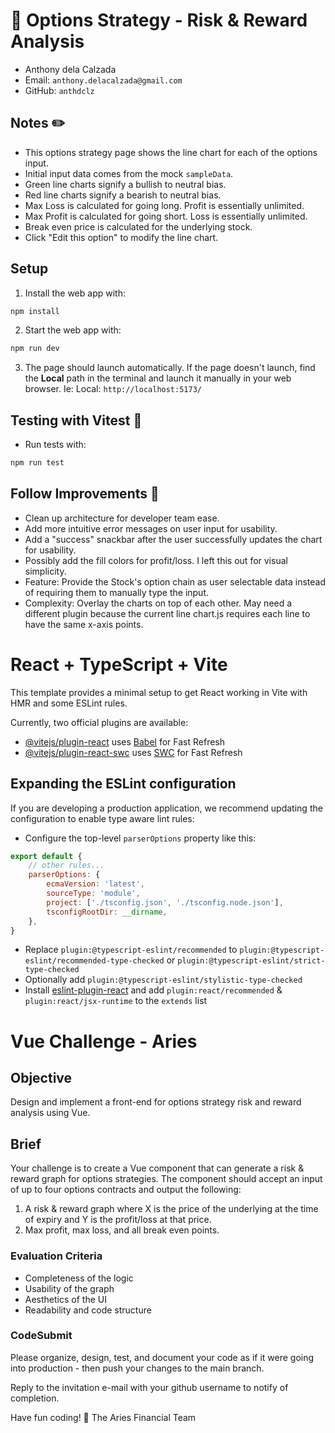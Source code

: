 # 🌴 Options Strategy - Risk & Reward Analysis

-   Anthony dela Calzada
-   Email: `anthony.delacalzada@gmail.com`
-   GitHub: `anthdclz`

## Notes ✏️

-   This options strategy page shows the line chart for each of the options input.
-   Initial input data comes from the mock `sampleData`.
-   Green line charts signify a bullish to neutral bias.
-   Red line charts signify a bearish to neutral bias.
-   Max Loss is calculated for going long. Profit is essentially unlimited.
-   Max Profit is calculated for going short. Loss is essentially unlimited.
-   Break even price is calculated for the underlying stock.
-   Click "Edit this option" to modify the line chart.

## Setup

1. Install the web app with:

```bash
npm install
```

2. Start the web app with:

```bash
npm run dev
```

3. The page should launch automatically. If the page doesn't launch, find the **Local** path in the terminal and launch it manually in your web browser. Ie: Local: `http://localhost:5173/`

## Testing with Vitest 🐳

-   Run tests with:

```bash
npm run test
```

## Follow Improvements 🛵

-   Clean up architecture for developer team ease.
-   Add more intuitive error messages on user input for usability.
-   Add a "success" snackbar after the user successfully updates the chart for usability.
-   Possibly add the fill colors for profit/loss. I left this out for visual simplicity.
-   Feature: Provide the Stock's option chain as user selectable data instead of requiring them to manually type the input.
-   Complexity: Overlay the charts on top of each other. May need a different plugin because the current line chart.js requires each line to have the same x-axis points.

# React + TypeScript + Vite

This template provides a minimal setup to get React working in Vite with HMR and some ESLint rules.

Currently, two official plugins are available:

-   [@vitejs/plugin-react](https://github.com/vitejs/vite-plugin-react/blob/main/packages/plugin-react/README.md) uses [Babel](https://babeljs.io/) for Fast Refresh
-   [@vitejs/plugin-react-swc](https://github.com/vitejs/vite-plugin-react-swc) uses [SWC](https://swc.rs/) for Fast Refresh

## Expanding the ESLint configuration

If you are developing a production application, we recommend updating the configuration to enable type aware lint rules:

-   Configure the top-level `parserOptions` property like this:

```js
export default {
    // other rules...
    parserOptions: {
        ecmaVersion: 'latest',
        sourceType: 'module',
        project: ['./tsconfig.json', './tsconfig.node.json'],
        tsconfigRootDir: __dirname,
    },
}
```

-   Replace `plugin:@typescript-eslint/recommended` to `plugin:@typescript-eslint/recommended-type-checked` or `plugin:@typescript-eslint/strict-type-checked`
-   Optionally add `plugin:@typescript-eslint/stylistic-type-checked`
-   Install [eslint-plugin-react](https://github.com/jsx-eslint/eslint-plugin-react) and add `plugin:react/recommended` & `plugin:react/jsx-runtime` to the `extends` list

# Vue Challenge - Aries

## Objective

Design and implement a front-end for options strategy risk and reward analysis using Vue.

## Brief

Your challenge is to create a Vue component that can generate a risk & reward graph for options strategies. The component should accept an input of up to four options contracts and output the following:

1. A risk & reward graph where X is the price of the underlying at the time of expiry and Y is the profit/loss at that price.
2. Max profit, max loss, and all break even points.

### Evaluation Criteria

-   Completeness of the logic
-   Usability of the graph
-   Aesthetics of the UI
-   Readability and code structure

### CodeSubmit

Please organize, design, test, and document your code as if it were
going into production - then push your changes to the main branch.

Reply to the invitation e-mail with your github username to notify of completion.

Have fun coding! 🚀
The Aries Financial Team
